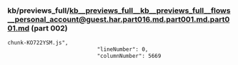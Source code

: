 ### kb/previews_full/kb__previews_full__kb__previews_full__flows__personal_account@guest.har.part016.md.part001.md.part001.md (part 002)

```md
chunk-KO722YSM.js",
                            "lineNumber": 0,
                            "columnNumber": 5669

```

```
